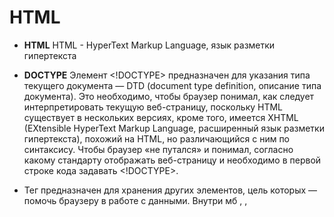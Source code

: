 # HTML

- **HTML**
HTML - HyperText Markup Language, язык разметки гипертекста

- **DOCTYPE**
Элемент <!DOCTYPE> предназначен для указания типа текущего документа — DTD (document type definition, описание типа документа). Это необходимо, чтобы браузер понимал, как следует интерпретировать текущую веб-страницу, поскольку HTML существует в нескольких версиях, кроме того, имеется XHTML (EXtensible HyperText Markup Language, расширенный язык разметки гипертекста), похожий на HTML, но различающийся с ним по синтаксису. Чтобы браузер «не путался» и понимал, согласно какому стандарту отображать веб-страницу и необходимо в первой строке кода задавать <!DOCTYPE>.

- **<head>**
Тег <head> предназначен для хранения других элементов, цель которых — помочь браузеру в работе с данными. Внутри мб <link>, <meta>, <script>, <style>, <title>.

- **<meta>**
определяет метатеги, которые используются для хранения информации предназначенной для браузеров и поисковых систем. Например, механизмы поисковых систем обращаются к метатегам для получения описания сайта, ключевых слов и других данных.

- **<link>**
 Ссылка на Внешний Ресурс (<link>). Устанавливает связь с внешним документом вроде файла со стилями или со шрифтами. Размещается всегда внутри контейнера <head> и не создает ссылку.
*rel* - Этот атрибут определяет отношения связываемого документа и текущего документа

- **<table>**
Любая таблица состоит из строк и ячеек, которые задаются с помощью тегов <tr> и <td>.
Внутри <table> допустимо использовать: <caption>, <col>, <colgroup>, <tbody>, <td>, <tfoot>, <th>, <thead> и <tr>.

<table>
  <tr>
    <th>...</th>
  </tr>
  <tr>
    <td>...</td>
  </tr>
</table>

align - выравнивание таблицы.
background - фоновый рисунок в таблице.
bgcolor - Цвет фона таблицы.
border - Толщина рамки в пикселах.
bordercolor - Цвет рамки
cellpadding- Отступ от рамки до содержимого ячейки.
cellspacing - Расстояние между ячейками.
cols - Число колонок в таблице.
frame - Сообщает браузеру, как отображать границы вокруг таблицы.
height - Высота таблицы.
rules - Сообщает браузеру, где отображать границы между ячейками.
summary - Краткое описание таблицы.
width - Ширина таблицы.

<table style="width:100%">
  <thead style="text-align:left">
    <tr>
      <th>Month</th>
      <th>Savings</th>
    </tr>
  </thead>
  <tbody>
    <tr>
      <td>January</td>
      <td>$100</td>
    </tr>
    <tr>
      <td>February</td>
      <td>$80</td>
    </tr>
  </tbody>
</table>

- **Разница между резиновой и адаптивной версткой.**

Резиновой вёрсткой - приём, который позволяет создавать масштабируемые сайты, способные подстраиваться под любое разрешение экрана.
Резиновый растягивается, опираясь на всю ширину. Вы растягиваете окно, и сайт тоже эластично растягивается. Адаптивный стреляет рывком, сразу после того, как вы установили ширину окошка.

- **Веса CSS-селекторов** 

- **5 способов выровнять div**
1. Родителю position: relative
Потомку display:
    absolute position: absolute;
    top: 50%;
    left: 50%;
    transform: translateX(-50%) translateY(-50%);
2. Margin 0 auto
3. display: flex, justify-content: center;
4. display: grid; justify-content: center;
5.  position: absolute;
     margin: auto;
     top: 0;
     right: 0;
     bottom: 0;
     left: 0;
6. родителю display: table. В дочернем элементе измените значение display на table-cell и добавьте vertical-align: middle.

- text-align: center
- родителю display: flex, потомку: margin: auto;


  **Строчные элементы**
b, big, i, small, tt
abbr, acronym, cite, code, dfn, em, kbd, strong, samp, time, var
a, bdo, br, img, map, object, q, script, span, sub, sup
button, input, label, select, textarea - (*строчно-блочные*)

**Разница между <b>, <i> и <strong> <em>;**
<strong>, <em> - важность отмеченного текста
<b>, <i> - делает просто выразительный текст, с целью привлечения к нему внимания, но без придания ему особой важности

**Псевдоклассы**
- Псевдокласс — это селектор, который выбирает элементы, находящиеся в специфическом состоянии, (являются первым элементом своего типа, или на них наведён указатель мыши). Они обычно действуют так, как если бы вы применили класс к какой-то части вашего документа, что часто помогает сократить избыточные классы в разметке и даёт более гибкий, удобный в поддержке код.
- Псевдоклассы — это ключевые слова, которые начинаются с двоеточия:

**Псевдоэлементы**
- Псевдоэлементы действуют так, как если бы вы добавили в разметку целый новый HTML-элемент, а не применили класс к существующим элементам. 
- Псевдоэлементы начинаются с двойного двоеточия ::.
